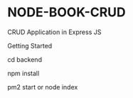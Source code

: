 # NODE-BOOK-CRUD

CRUD Application in Express JS

Getting Started

cd backend

npm install 

pm2 start or node index

